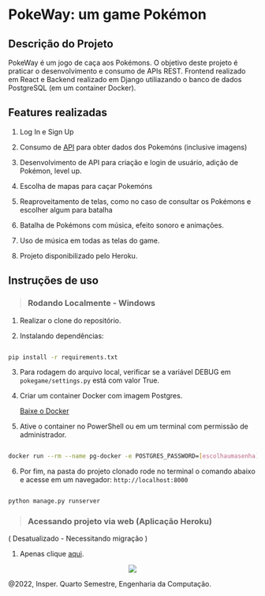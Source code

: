# PokeWay: um game Pokémon 

## Descrição do Projeto

<p align="justify">

PokeWay é um jogo de caça aos Pokémons. O objetivo deste projeto é praticar o desenvolvimento e consumo de APIs REST. Frontend realizado em React e Backend realizado em Django utiliazando o banco de dados PostgreSQL (em um container Docker).

## Features realizadas

1. Log In e Sign Up

2. Consumo de <a href = "https://pokeapi.co/">API</a> para obter dados dos Pokemóns (inclusive imagens)

3. Desenvolvimento de API para criação e login de usuário, adição de Pokémon, level up.
  
4. Escolha de mapas para caçar Pokemóns

5. Reaproveitamento de telas, como no caso de consultar os Pokémons e escolher algum para batalha
  
6. Batalha de Pokémons com música, efeito sonoro e animações.
  
7. Uso de música em todas as telas do game.
  
8. Projeto disponibilizado pelo Heroku.



## Instruções de uso 

> ### Rodando Localmente - Windows

1. Realizar o clone do repositório.

2. Instalando dependências:


```bash

pip install -r requirements.txt

```

3. Para rodagem do arquivo local, verificar se a variável DEBUG em `pokegame/settings.py` está com valor True.

4. Criar um container Docker com imagem Postgres. <p> <a href = "https://docs.docker.com/get-docker/"> Baixe o Docker</a> </p>

5. Ative o container no PowerShell ou em um terminal com permissão de administrador. 


```bash

docker run --rm --name pg-docker -e POSTGRES_PASSWORD=[escolhaumasenha] -d -p 5432:5432 -v $HOME/docker/volumes/postgres:/var/lib/postgresql/data postgres

```

6. Por fim, na pasta do projeto clonado rode no terminal o comando abaixo e acesse em um navegador: `http://localhost:8000`

```bash

python manage.py runserver

```

> ### Acessando projeto via web (Aplicação Heroku)

( Desatualizado - Necessitando migração )

1. Apenas clique <a href = "https://pokeway.herokuapp.com/">aqui</a>.

<p align="center"><img src='https://media.giphy.com/media/v1.Y2lkPTc5MGI3NjExMG53dWQ1OHRnZzkzaDk3enE5bjM2MTFzdWpvODNvODRnc2hiYnhybiZlcD12MV9pbnRlcm5hbF9naWZfYnlfaWQmY3Q9Zw/rSoAedKMM2tKp6kTI9/giphy.gif'></img></p>

@2022, Insper. Quarto Semestre, Engenharia da Computação.
